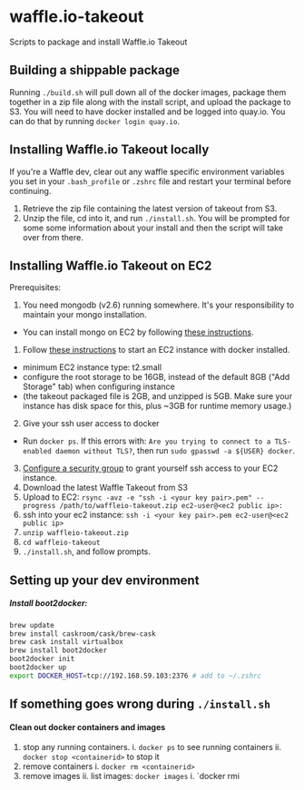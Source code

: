 # waffle.io-takeout
Scripts to package and install Waffle.io Takeout

## Building a shippable package
Running `./build.sh` will pull down all of the docker images, package them together in a zip file along with the install script, and upload the package to S3. You will need to have docker installed and be logged into quay.io. You can do that by running `docker login quay.io`.

## Installing Waffle.io Takeout locally
If you're a Waffle dev, clear out any waffle specific environment variables you set in your `.bash_profile` or `.zshrc` file and restart your terminal before continuing.

1. Retrieve the zip file containing the latest version of takeout from S3.
2. Unzip the file, cd into it, and run `./install.sh`. You will be prompted for some some information about your install and then the script will take over from there.

## Installing Waffle.io Takeout on EC2

Prerequisites:
1. You need mongodb (v2.6) running somewhere. It's your responsibility to maintain your mongo installation.
- You can install mongo on EC2 by following [these instructions](http://docs.mongodb.org/ecosystem/platforms/amazon-ec2/).

1. Follow [these instructions](https://docs.docker.com/installation/amazon/) to start an EC2 instance with docker installed.
  - minimum EC2 instance type: t2.small
  - configure the root storage to be 16GB, instead of the default 8GB ("Add Storage" tab) when configuring instance
  - (the takeout packaged file is 2GB, and unzipped is 5GB. Make sure your instance has disk space for this, plus ~3GB for runtime memory usage.)
2. Give your ssh user access to docker
  - Run `docker ps`. If this errors with: `Are you trying to connect to a TLS-enabled daemon without TLS?`, then run `sudo gpasswd -a ${USER} docker`.
3. [Configure a security group](http://docs.aws.amazon.com/AWSEC2/latest/UserGuide/AccessingInstancesLinux.html) to grant yourself ssh access to your EC2 instance.
4. Download the latest Waffle Takeout from S3
5. Upload to EC2: `rsync -avz -e "ssh -i <your key pair>.pem" --progress /path/to/waffleio-takeout.zip ec2-user@<ec2 public ip>:`
6. ssh into your ec2 instance: `ssh -i <your key pair>.pem ec2-user@<ec2 public ip>`
7. `unzip waffleio-takeout.zip`
8. `cd waffleio-takeout`
9. `./install.sh`, and follow prompts.

## Setting up your dev environment
##### Install boot2docker:
``` bash
brew update
brew install caskroom/cask/brew-cask
brew cask install virtualbox
brew install boot2docker
boot2docker init
boot2docker up
export DOCKER_HOST=tcp://192.168.59.103:2376 # add to ~/.zshrc
```

## If something goes wrong during `./install.sh`

#### Clean out docker containers and images
1. stop any running containers.
  i. `docker ps` to see running containers
  ii. `docker stop <containerid>` to stop it
2. remove containers
  i. `docker rm <containerid>`
3. remove images
  ii. list images: `docker images`
  i. `docker rmi <imageid>

